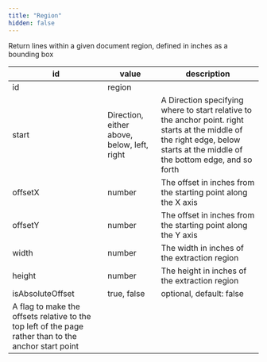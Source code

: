 ```yaml
---
title: "Region"
hidden: false
---
```

Return lines within a given document region, defined in inches as a bounding box

| id                                                           | value                                       | description                                                  |
| ------------------------------------------------------------ | ------------------------------------------- | ------------------------------------------------------------ |
| id                                                           | region                                      |                                                              |
| start                                                        | Direction, either above, below, left, right | A Direction specifying where to start relative to the anchor point. right starts at the middle of the right edge, below starts at the middle of the bottom edge, and so forth |
| offsetX                                                      | number                                      | The offset in inches from the starting point along the X axis |
| offsetY                                                      | number                                      | The offset in inches from the starting point along the Y axis |
| width                                                        | number                                      | The width in inches of the extraction region                 |
| height                                                       | number                                      | The height in inches of the extraction region                |
| isAbsoluteOffset                                             | true, false                                 | optional, default: false                                     |
| A flag to make the offsets relative to the top left of the page rather than to the anchor start point |                                             |                                                              |